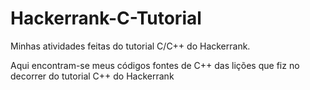 # Hackerrank-C-Tutorial
Minhas atividades feitas do tutorial C/C++ do Hackerrank.

Aqui encontram-se meus códigos fontes de C++ das lições que fiz no decorrer do tutorial C++ do Hackerrank

